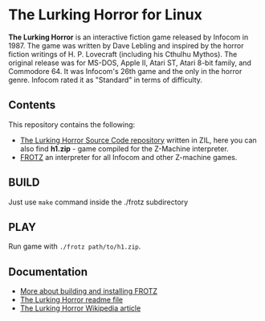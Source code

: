 # The Lurking Horror for Linux

**The Lurking Horror** is an interactive fiction game released by Infocom in 1987. The game was written by Dave Lebling and inspired by the horror fiction writings of H. P. Lovecraft (including his Cthulhu Mythos). The original release was for MS-DOS, Apple II, Atari ST, Atari 8-bit family, and Commodore 64. It was Infocom's 26th game and the only in the horror genre. Infocom rated it as "Standard" in terms of difficulty.  

## Contents

This repository contains the following:  
  
 - [The Lurking Horror Source Code repository](https://github.com/historicalsource/lurkinghorror) written in ZIL, here you can also find **h1.zip** - game compiled for the Z-Machine interpreter.  
 - [FROTZ](https://gitlab.com/DavidGriffith/frotz) an interpreter for all Infocom and other Z-machine games.
   
## BUILD
  
Just use `make` command inside the ./frotz subdirectory  
  
## PLAY

Run game with `./frotz path/to/h1.zip`.  
  
## Documentation
  
 - [More about building and installing FROTZ]()
 - [The Lurking Horror readme file]()
 - [The Lurking Horror Wikipedia article](https://en.wikipedia.org/wiki/The_Lurking_Horror)
